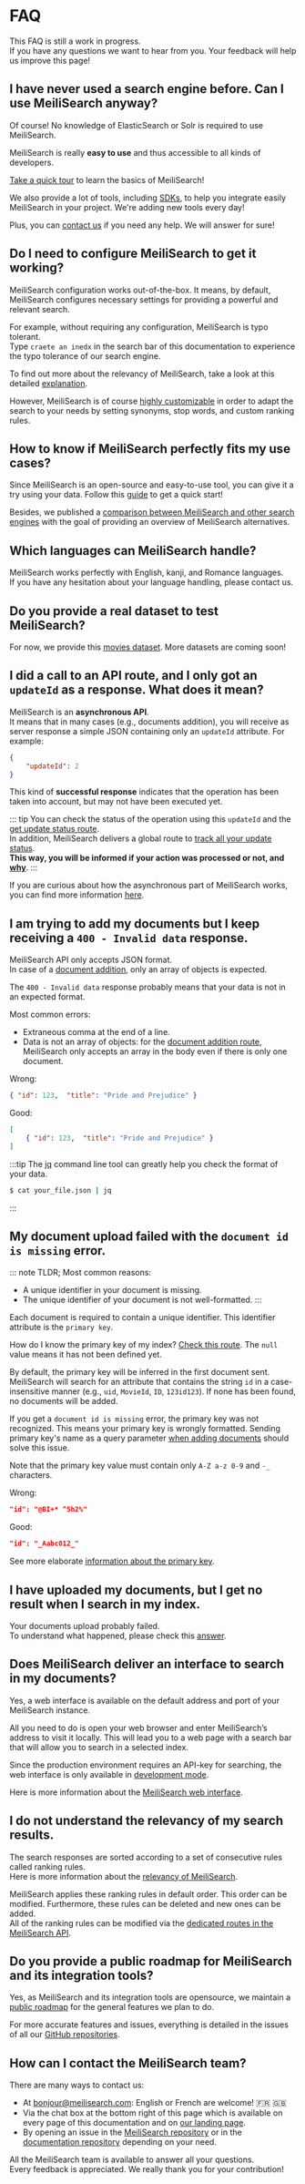 # FAQ

This FAQ is still a work in progress.<br>
If you have any questions we want to hear from you. Your feedback will help us improve this page!

## I have never used a search engine before. Can I use MeiliSearch anyway?

Of course! No knowledge of ElasticSearch or Solr is required to use MeiliSearch.

MeiliSearch is really **easy to use** and thus accessible to all kinds of developers.

[Take a quick tour](/guides/introduction/quick_start_guide.md) to learn the basics of MeiliSearch!

We also provide a lot of tools, including [SDKs](/resources/sdks.md), to help you integrate easily MeiliSearch in your project. We're adding new tools every day!

Plus, you can [contact us](/resources/faq.md#how-can-i-contact-the-meilisearch-team) if you need any help. We will answer for sure!

## Do I need to configure MeiliSearch to get it working?

MeiliSearch configuration works out-of-the-box. It means, by default, MeiliSearch configures necessary settings for providing a powerful and relevant search.

For example, without requiring any configuration, MeiliSearch is typo tolerant.<br>
Type `craete an inedx` in the search bar of this documentation to experience the typo tolerance of our search engine.

To find out more about the relevancy of MeiliSearch, take a look at this detailed [explanation](/guides/main_concepts/relevancy.md#ranking-rules).

However, MeiliSearch is of course [highly customizable](/references/settings.md) in order to adapt the search to your needs by setting synonyms, stop words, and custom ranking rules.

## How to know if MeiliSearch perfectly fits my use cases?

Since MeiliSearch is an open-source and easy-to-use tool, you can give it a try using your data. Follow this [guide](/guides/introduction/quick_start_guide.md) to get a quick start!

Besides, we published a [comparison between MeiliSearch and other search engines](/resources/comparison_to_alternatives.md) with the goal of providing an overview of MeiliSearch alternatives.

## Which languages can MeiliSearch handle?

MeiliSearch works perfectly with English, kanji, and Romance languages.<br>
If you have any hesitation about your language handling, please contact us.

## Do you provide a real dataset to test MeiliSearch?

For now, we provide this [movies dataset](https://www.notion.so/meilisearch/A-movies-dataset-to-test-Meili-1cbf7c9cfa4247249c40edfa22d7ca87#b5ae399b81834705ba5420ac70358a65). More datasets are coming soon!

## I did a call to an API route, and I only got an `updateId` as a response. What does it mean?

MeiliSearch is an **asynchronous API**.<br>
It means that in many cases (e.g., documents addition), you will receive as server response a simple JSON containing only an `updateId` attribute. For example:

```json
{
    "updateId": 2
}
```

This kind of **successful response** indicates that the operation has been taken into account, but may not have been executed yet.<br>

::: tip
You can check the status of the operation using this `updateId` and the [get update status route](/references/updates.md#get-an-update-status).<br>
In addition, MeiliSearch delivers a global route to [track all your update status](/references/updates.md#get-all-update-status).<br>
**This way, you will be informed if your action was processed or not, and <u>why</u>**.
:::

If you are curious about how the asynchronous part of MeiliSearch works, you can find more information [here](/guides/advanced_guides/asynchronous_updates.md).

## I am trying to add my documents but I keep receiving a `400 - Invalid data` response.

MeiliSearch API only accepts JSON format.<br>
In case of a [document addition](/references/documents.md#add-or-replace-documents), only an array of objects is expected.

The `400 - Invalid data` response probably means that your data is not in an expected format.

Most common errors:
- Extraneous comma at the end of a line.
- Data is not an array of objects: for the [document addition route](/references/documents.md#add-or-replace-documents), MeiliSearch only accepts an array in the body even if there is only one document.

Wrong:
```json
{ "id": 123,  "title": "Pride and Prejudice" }
```

Good:
```json
[
    { "id": 123,  "title": "Pride and Prejudice" }
]
```

:::tip
The [jq](https://github.com/stedolan/jq) command line tool can greatly help you check the format of your data.
```bash
$ cat your_file.json | jq
```
:::

## My document upload failed with the `document id is missing` error.

::: note TLDR;
Most common reasons:
- A unique identifier in your document is missing.
- The unique identifier of your document is not well-formatted.
:::

Each document is required to contain a unique identifier. This identifier attribute is the `primary key`.

How do I know the primary key of my index? [Check this route](/references/indexes.md#get-one-index). The `null` value means it has not been defined yet.

By default, the primary key will be inferred in the first document sent. MeiliSearch will search for an attribute that contains the string `id` in a case-insensitive manner (e.g., `uid`, `MovieId`, `ID`, `123id123`). If none has been found, no documents will be added.

If you get a `document id is missing` error, the primary key was not recognized. This means your primary key is wrongly formatted. Sending primary key's name as a query parameter [when adding documents](/references/documents.md#add-or-replace-documents) should solve this issue.

Note that the primary key value must contain only `A-Z a-z 0-9` and `-_` characters.

Wrong:
```json
"id": "@BI+* ^5h2%"
```

Good:
```json
"id": "_Aabc012_"
```

See more elaborate [information about the primary key](/guides/main_concepts/documents.md#primary-key).

## I have uploaded my documents, but I get no result when I search in my index.

Your documents upload probably failed.<br>
To understand what happened, please check this [answer](/resources/faq.md#i-did-a-call-to-an-api-route-and-i-only-got-an-updateid-as-a-response-what-does-it-mean).

## Does MeiliSearch deliver an interface to search in my documents?

Yes, a web interface is available on the default address and port of your MeiliSearch instance.

All you need to do is open your web browser and enter MeiliSearch’s address to visit it locally. This will lead you to a web page with a search bar that will allow you to search in a selected index.

Since the production environment requires an API-key for searching, the web interface is only available in [development mode](/guides/advanced_guides/installation.md#environments).

Here is more information about the [MeiliSearch web interface](/guides/advanced_guides/web_interface.md).

## I do not understand the relevancy of my search results.

The search responses are sorted according to a set of consecutive rules called ranking rules.<br>
Here is more information about the [relevancy of MeiliSearch](/guides/main_concepts/relevancy.md).

MeiliSearch applies these ranking rules in default order. This order can be modified. Furthermore, these rules can be deleted and new ones can be added.<br>
All of the ranking rules can be modified via the [dedicated routes in the MeiliSearch API](/references/ranking_rules.md).

## Do you provide a public roadmap for MeiliSearch and its integration tools?

Yes, as MeiliSearch and its integration tools are opensource, we maintain a [public roadmap](https://github.com/orgs/meilisearch/projects/2) for the general features we plan to do.

For more accurate features and issues, everything is detailed in the issues of all our [GitHub repositories](https://github.com/meilisearch/MeiliSearch/issues).

## How can I contact the MeiliSearch team?

There are many ways to contact us:
- At [bonjour@meilisearch.com](mailto:bonjour@meilisearch.com): English or French are welcome! 🇫🇷 🇬🇧
- Via the chat box at the bottom right of this page which is available on every page of this documentation and on [our landing page](https://www.meilisearch.com/).
- By opening an issue in the [MeiliSearch repository](https://github.com/meilisearch/MeiliSearch) or in the [documentation repository](https://github.com/meilisearch/documentation/) depending on your need.

All the MeiliSearch team is available to answer all your questions.<br>
Every feedback is appreciated. We really thank you for your contribution!
